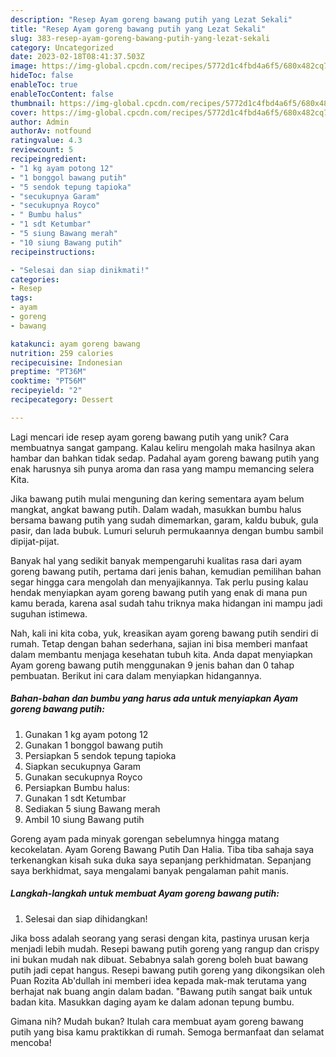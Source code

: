 ```yaml
---
description: "Resep Ayam goreng bawang putih yang Lezat Sekali"
title: "Resep Ayam goreng bawang putih yang Lezat Sekali"
slug: 383-resep-ayam-goreng-bawang-putih-yang-lezat-sekali
category: Uncategorized
date: 2023-02-18T08:41:37.503Z
image: https://img-global.cpcdn.com/recipes/5772d1c4fbd4a6f5/680x482cq70/ayam-goreng-bawang-putih-foto-resep-utama.jpg
hideToc: false
enableToc: true
enableTocContent: false
thumbnail: https://img-global.cpcdn.com/recipes/5772d1c4fbd4a6f5/680x482cq70/ayam-goreng-bawang-putih-foto-resep-utama.jpg
cover: https://img-global.cpcdn.com/recipes/5772d1c4fbd4a6f5/680x482cq70/ayam-goreng-bawang-putih-foto-resep-utama.jpg
author: Admin
authorAv: notfound
ratingvalue: 4.3
reviewcount: 5
recipeingredient:
- "1 kg ayam potong 12"
- "1 bonggol bawang putih"
- "5 sendok tepung tapioka"
- "secukupnya Garam"
- "secukupnya Royco"
- " Bumbu halus"
- "1 sdt Ketumbar"
- "5 siung Bawang merah"
- "10 siung Bawang putih"
recipeinstructions:

- "Selesai dan siap dinikmati!"
categories:
- Resep
tags:
- ayam
- goreng
- bawang

katakunci: ayam goreng bawang 
nutrition: 259 calories
recipecuisine: Indonesian
preptime: "PT36M"
cooktime: "PT56M"
recipeyield: "2"
recipecategory: Dessert

---
```





Lagi mencari ide resep ayam goreng bawang putih yang unik? Cara membuatnya sangat gampang. Kalau keliru mengolah maka hasilnya akan hambar dan bahkan tidak sedap. Padahal ayam goreng bawang putih yang enak harusnya sih punya aroma dan rasa yang mampu memancing selera Kita.





Jika bawang putih mulai menguning dan kering sementara ayam belum mangkat, angkat bawang putih. Dalam wadah, masukkan bumbu halus bersama bawang putih yang sudah dimemarkan, garam, kaldu bubuk, gula pasir, dan lada bubuk. Lumuri seluruh permukaannya dengan bumbu sambil dipijat-pijat.

Banyak hal yang sedikit banyak mempengaruhi kualitas rasa dari ayam goreng bawang putih, pertama dari jenis bahan, kemudian pemilihan bahan segar hingga cara mengolah dan menyajikannya. Tak perlu pusing kalau hendak menyiapkan ayam goreng bawang putih yang enak di mana pun kamu berada, karena asal sudah tahu triknya maka hidangan ini mampu jadi suguhan istimewa.






Nah, kali ini kita coba, yuk, kreasikan ayam goreng bawang putih sendiri di rumah. Tetap dengan bahan sederhana, sajian ini bisa memberi manfaat dalam membantu menjaga kesehatan tubuh kita. Anda dapat menyiapkan Ayam goreng bawang putih menggunakan 9 jenis bahan dan 0 tahap pembuatan. Berikut ini cara dalam menyiapkan hidangannya.

<!--inarticleads1-->

##### Bahan-bahan dan bumbu yang harus ada untuk menyiapkan Ayam goreng bawang putih:

1. Gunakan 1 kg ayam potong 12
1. Gunakan 1 bonggol bawang putih
1. Persiapkan 5 sendok tepung tapioka
1. Siapkan secukupnya Garam
1. Gunakan secukupnya Royco
1. Persiapkan  Bumbu halus:
1. Gunakan 1 sdt Ketumbar
1. Sediakan 5 siung Bawang merah
1. Ambil 10 siung Bawang putih


Goreng ayam pada minyak gorengan sebelumnya hingga matang kecokelatan. Ayam Goreng Bawang Putih Dan Halia. Tiba tiba sahaja saya terkenangkan kisah suka duka saya sepanjang perkhidmatan. Sepanjang saya berkhidmat, saya mengalami banyak pengalaman pahit manis. 

<!--inarticleads2-->

##### Langkah-langkah untuk membuat Ayam goreng bawang putih:


1. Selesai dan siap dihidangkan!

Jika boss adalah seorang yang serasi dengan kita, pastinya urusan kerja menjadi lebih mudah. Resepi bawang putih goreng yang rangup dan crispy ini bukan mudah nak dibuat. Sebabnya salah goreng boleh buat bawang putih jadi cepat hangus. Resepi bawang putih goreng yang dikongsikan oleh Puan Rozita Ab&#39;dullah ini memberi idea kepada mak-mak terutama yang berhajat nak buang angin dalam badan. &#34;Bawang putih sangat baik untuk badan kita. Masukkan daging ayam ke dalam adonan tepung bumbu. 

Gimana nih? Mudah bukan? Itulah cara membuat ayam goreng bawang putih yang bisa kamu praktikkan di rumah. Semoga bermanfaat dan selamat mencoba!
